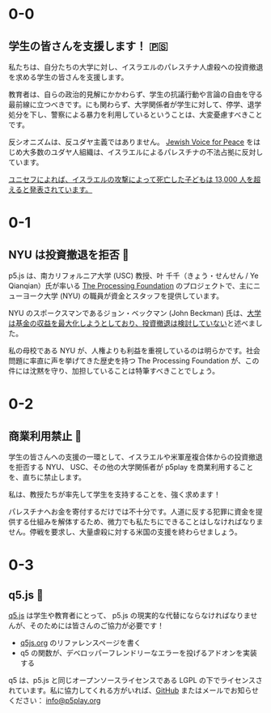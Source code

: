 # 0-0

## 学生の皆さんを支援します！ 🇵🇸

私たちは、自分たちの大学に対し、イスラエルのパレスチナ人虐殺への投資撤退を求める学生の皆さんを支援します。

教育者は、自らの政治的見解にかかわらず、学生の抗議行動や言論の自由を守る最前線に立つべきです。にも関わらず、大学関係者が学生に対して、停学、退学処分を下し、警察による暴力を利用しているということは、大変憂慮すべきことです。

反シオニズムは、反ユダヤ主義ではありません。 [Jewish Voice for Peace](https://www.jewishvoiceforpeace.org) をはじめ大多数のユダヤ人組織は、イスラエルによるパレスチナの不法占拠に反対しています。

[ユニセフによれば、イスラエルの攻撃によって死亡した子どもは 13,000 人を超えると発表されています。](https://jp.reuters.com/world/us/THRLT726XRO3LK4TT2QYOVOXKI-2024-03-18/)

# 0-1

## NYU は投資撤退を拒否 💸

p5.js は、南カリフォルニア大学 (USC) 教授、叶 千千（きょう・せんせん / Ye Qianqian）氏が率いる [The Processing Foundation](https://processingfoundation.org/people) のプロジェクトで、主にニューヨーク大学 (NYU) の職員が資金とスタッフを提供しています。

NYU のスポークスマンであるジョン・ベックマン (John Beckman) 氏は、[大学は基金の収益を最大化しようとしており、投資撤退は検討していない](https://nyunews.com/news/2024/04/25/israel-divertment-protests-continue/)と述べました。

私の母校である NYU が、人権よりも利益を重視しているのは明らかです。社会問題に率直に声を挙げてきた歴史を持つ The Processing Foundation が、この件には沈黙を守り、加担していることは特筆すべきことでしょう。

# 0-2

## 商業利用禁止 🚫

学生の皆さんへの支援の一環として、イスラエルや米軍産複合体からの投資撤退を拒否する NYU、 USC、その他の大学関係者が p5play を商業利用することを、直ちに禁止します。

私は、教授たちが率先して学生を支持することを、強く求めます！

パレスチナへお金を寄付するだけでは不十分です。人道に反する犯罪に資金を提供する仕組みを解体するため、微力でも私たちにできることはしなければなりません。停戦を要求し、大量虐殺に対する米国の支援を終わらせましょう。

# 0-3

## q5.js 🎨

[q5.js](https://github.com/quinton-ashley/q5.js) は学生や教育者にとって、 p5.js の現実的な代替にならなければなりませんが、そのためには皆さんのご協力が必要です！

- [q5js.org](https://q5js.org) のリファレンスページを書く
- q5 の関数が、デベロッパーフレンドリーなエラーを投げるアドオンを実装する

q5 は、p5.js と同じオープンソースライセンスである LGPL の下でライセンスされています。私に協力してくれる方がいれば、[GitHub](https://github.com/quinton-ashley/q5.js) またはメールでお知らせください： <info@p5play.org>
